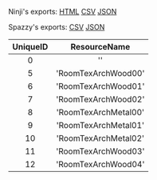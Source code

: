 Ninji's exports: [HTML](https://wuffs.org/acnh/bcsv_140/html/RoomArchParam.html) [CSV](https://wuffs.org/acnh/bcsv_140/csv/RoomArchParam.csv) [JSON](https://wuffs.org/acnh/bcsv_140/json/RoomArchParam.json)

Spazzy's exports: [CSV](https://github.com/McSpazzy/acnh-csv/blob/master/RoomArchParam.csv) [JSON](https://github.com/McSpazzy/acnh-json/blob/master/RoomArchParam.json)

| UniqueID | ResourceName |
|:--:|:--:|
| 0 | '' | 
| 5 | 'RoomTexArchWood00' | 
| 6 | 'RoomTexArchWood01' | 
| 7 | 'RoomTexArchWood02' | 
| 8 | 'RoomTexArchMetal00' | 
| 9 | 'RoomTexArchMetal01' | 
| 10 | 'RoomTexArchMetal02' | 
| 11 | 'RoomTexArchWood03' | 
| 12 | 'RoomTexArchWood04' | 
